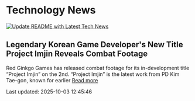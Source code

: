 # Technology News

[![Update README with Latest Tech News](https://github.com/tcdtist/daily-tech-digest/actions/workflows/main.yml/badge.svg)](https://github.com/tcdtist/daily-tech-digest/actions/workflows/main.yml)

## Legendary Korean Game Developer's New Title Project Imjin Reveals Combat Footage
Red Ginkgo Games has released combat footage for its in-development title “Project Imjin” on the 2nd. “Project Imjin” is the latest work from PD Kim Tae-gon, known for earlier
[Read more](https://www.invenglobal.com/articles/19730/legendary-korean-game-developers-new-title-project-imjin-reveals-combat-footage)



Last updated: 2025-10-03 12:45:46